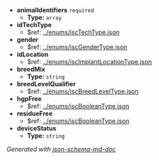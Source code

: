  - <b id="#/properties/animalIdentifiers">animalIdentifiers</b> `required`
	 - **Type:** `array`
 - <b id="#/properties/idTechType">idTechType</b>
	 - &#36;ref: [../enums/iscTechType.json](#..enumsisctechtype.json)
 - <b id="#/properties/gender">gender</b>
	 - &#36;ref: [../enums/iscGenderType.json](#..enumsiscgendertype.json)
 - <b id="#/properties/idLocation">idLocation</b>
	 - &#36;ref: [../enums/iscImplantLocationType.json](#..enumsiscimplantlocationtype.json)
 - <b id="#/properties/breedMix">breedMix</b>
	 - **Type:** `string`
 - <b id="#/properties/breedLevelQualifier">breedLevelQualifier</b>
	 - &#36;ref: [../enums/iscBreedLevelType.json](#..enumsiscbreedleveltype.json)
 - <b id="#/properties/hgpFree">hgpFree</b>
	 - &#36;ref: [../enums/iscBooleanType.json](#..enumsiscbooleantype.json)
 - <b id="#/properties/residueFree">residueFree</b>
	 - &#36;ref: [../enums/iscBooleanType.json](#..enumsiscbooleantype.json)
 - <b id="#/properties/deviceStatus">deviceStatus</b>
	 - **Type:** `string`

_Generated with [json-schema-md-doc](https://brianwendt.github.io/json-schema-md-doc/)_